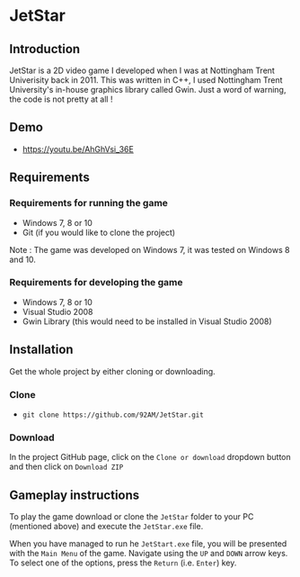 # JetStar

## Introduction

JetStar is a 2D video game I developed when I was at Nottingham Trent Univerisity back in 2011. This was written in C++, I used Nottingham Trent University's in-house graphics library called Gwin. Just a word of warning, the code is not pretty at all !

## Demo

* https://youtu.be/AhGhVsi_36E 

## Requirements

### Requirements for running the game

* Windows 7, 8 or 10
* Git (if you would like to clone the project)

Note : The game was developed on Windows 7, it was tested on Windows 8 and 10.

### Requirements for developing the game

* Windows 7, 8 or 10
* Visual Studio 2008
* Gwin Library (this would need to be installed in Visual Studio 2008)

## Installation

Get the whole project by either cloning or downloading.

### Clone

* `git clone https://github.com/92AM/JetStar.git`

### Download

In the project GitHub page, click on the `Clone or download` dropdown button and then click on `Download ZIP`

## Gameplay instructions

To play the game download or clone the `JetStar` folder to your PC (mentioned above) and execute the `JetStar.exe` file.

When you have managed to run he `JetStart.exe` file, you will be presented with the `Main Menu` of the game. Navigate using the `UP` and `DOWN` arrow keys. To select one of the options, press the `Return` (i.e. `Enter`) key.
